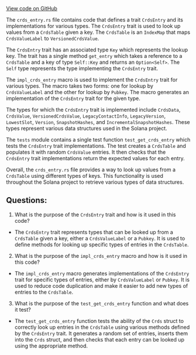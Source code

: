 [View code on GitHub](https://github.com/solana-labs/solana/blob/master/gossip/src/crds_entry.rs)

The `crds_entry.rs` file contains code that defines a trait `CrdsEntry` and its implementations for various types. The `CrdsEntry` trait is used to look up values from a `CrdsTable` given a key. The `CrdsTable` is an `IndexMap` that maps `CrdsValueLabel` to `VersionedCrdsValue`. 

The `CrdsEntry` trait has an associated type `Key` which represents the lookup key. The trait has a single method `get_entry` which takes a reference to a `CrdsTable` and a key of type `Self::Key` and returns an `Option<Self>`. The `Self` type represents the type implementing the `CrdsEntry` trait. 

The `impl_crds_entry` macro is used to implement the `CrdsEntry` trait for various types. The macro takes two forms: one for lookup by `CrdsValueLabel` and the other for lookup by `Pubkey`. The macro generates an implementation of the `CrdsEntry` trait for the given type. 

The types for which the `CrdsEntry` trait is implemented include `CrdsData`, `CrdsValue`, `VersionedCrdsValue`, `LegacyContactInfo`, `LegacyVersion`, `LowestSlot`, `Version`, `SnapshotHashes`, and `IncrementalSnapshotHashes`. These types represent various data structures used in the Solana project. 

The `tests` module contains a single test function `test_get_crds_entry` which tests the `CrdsEntry` trait implementations. The test creates a `CrdsTable` and populates it with random `CrdsValue` entries. It then checks that the `CrdsEntry` trait implementations return the expected values for each entry. 

Overall, the `crds_entry.rs` file provides a way to look up values from a `CrdsTable` using different types of keys. This functionality is used throughout the Solana project to retrieve various types of data structures.
## Questions: 
 1. What is the purpose of the `CrdsEntry` trait and how is it used in this code?
- The `CrdsEntry` trait represents types that can be looked up from a `CrdsTable` given a key, either a `CrdsValueLabel` or a `Pubkey`. It is used to define methods for looking up specific types of entries in the `CrdsTable`.

2. What is the purpose of the `impl_crds_entry` macro and how is it used in this code?
- The `impl_crds_entry` macro generates implementations of the `CrdsEntry` trait for specific types of entries, either by `CrdsValueLabel` or `Pubkey`. It is used to reduce code duplication and make it easier to add new types of entries to the `CrdsTable`.

3. What is the purpose of the `test_get_crds_entry` function and what does it test?
- The `test_get_crds_entry` function tests the ability of the `Crds` struct to correctly look up entries in the `CrdsTable` using various methods defined by the `CrdsEntry` trait. It generates a random set of entries, inserts them into the `Crds` struct, and then checks that each entry can be looked up using the appropriate method.